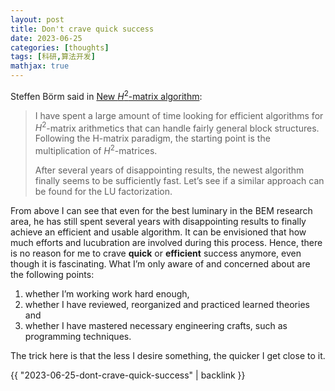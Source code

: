 ```yaml
---
layout: post
title: Don't crave quick success
date: 2023-06-25
categories: [thoughts]
tags: [科研,算法开发]
mathjax: true
---
```


Steffen Börm said in [New $H^{2}$-matrix algorithm](https://www.researchgate.net/publication/371783087_New_H-matrix_algorithm):

> I have spent a large amount of time looking for efficient algorithms for $H^2$-matrix arithmetics that can handle fairly general block structures. Following the H-matrix paradigm, the starting point is the multiplication of $H^2$-matrices.
> 
> After several years of disappointing results, the newest algorithm finally seems to be sufficiently fast. Let&rsquo;s see if a similar approach can be found for the LU factorization.

From above I can see that even for the best luminary in the BEM research area, he has still spent several years with disappointing results to finally achieve an efficient and usable algorithm. It can be envisioned that how much efforts and lucubration are involved during this process. Hence, there is no reason for me to crave **quick** or **efficient** success anymore, even though it is fascinating. What I&rsquo;m only aware of and concerned about are the following points:

1.  whether I&rsquo;m working work hard enough,
2.  whether I have reviewed, reorganized and practiced learned theories and
3.  whether I have mastered necessary engineering crafts, such as programming techniques.

The trick here is that the less I desire something, the quicker I get close to it.

{{ "2023-06-25-dont-crave-quick-success" | backlink }}
